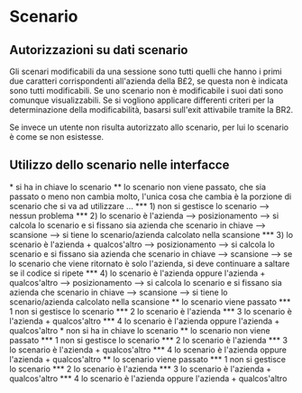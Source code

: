 # Scenario
## Autorizzazioni su dati scenario
Gli scenari modificabili da una sessione sono tutti quelli che hanno i primi due caratteri corrispondenti all'azienda della B£2, se questa non è indicata sono tutti modificabili. Se uno scenario non è modificabile i suoi dati sono comunque visualizzabili. Se si vogliono applicare differenti criteri per la determinazione della modificabilità, basarsi sull'exit attivabile tramite la BR2.

Se invece un utente non risulta autorizzato allo scenario, per lui lo scenario è come se non esistesse.

## Utilizzo dello scenario nelle interfacce
 \* si ha in chiave lo scenario
 \*\* lo scenario non viene passato, che sia passato o meno non cambia molto, l'unica cosa che cambia è la porzione di scenario che si va ad utilizzare ...
 \*\*\* 1) non si gestisce lo scenario --> nessun problema
 \*\*\* 2) lo scenario è l'azienda --> posizionamento --> si calcola lo scenario e si fissano sia azienda che scenario in chiave --> scansione --> si tiene lo scenario/azienda calcolato nella scansione
 \*\*\* 3) lo scenario è l'azienda + qualcos'altro --> posizionamento --> si calcola lo scenario e si fissano sia azienda che scenario in chiave --> scansione --> se lo scenario che viene ritornato è solo l'azienda, si deve continuare a saltare se il codice si ripete
 \*\*\* 4) lo scenario è l'azienda oppure l'azienda + qualcos'altro --> posizionamento --> si calcola lo scenario e si fissano sia azienda che scenario in chiave --> scansione --> si tiene lo scenario/azienda calcolato nella scansione
 \*\* lo scenario viene passato
 \*\*\* 1 non si gestisce lo scenario
 \*\*\* 2 lo scenario è l'azienda
 \*\*\* 3 lo scenario è l'azienda + qualcos'altro
 \*\*\* 4 lo scenario è l'azienda oppure l'azienda + qualcos'altro
 \* non si ha in chiave lo scenario
 \*\* lo scenario non viene passato
 \*\*\* 1 non si gestisce lo scenario
 \*\*\* 2 lo scenario è l'azienda
 \*\*\* 3 lo scenario è l'azienda + qualcos'altro
 \*\*\* 4 lo scenario è l'azienda oppure l'azienda + qualcos'altro
 \*\* lo scenario viene passato
 \*\*\* 1 non si gestisce lo scenario
 \*\*\* 2 lo scenario è l'azienda
 \*\*\* 3 lo scenario è l'azienda + qualcos'altro
 \*\*\* 4 lo scenario è l'azienda oppure l'azienda + qualcos'altro
